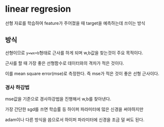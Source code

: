 # linear regresion

 선형 자료를 학습하여 feature가 주어졌을 때 target을 예측하는데 쓰이는 방식

## 방식

선형이므로 `y=wx+b`형태로 근사를 하게 되며 w,b값을 찾는것이 주요 목적이다.

근사를 할 때 가장 좋은 선형함수로 데이터와의 격차가 적은 것이다.

이를 mean square error(mse)로 측정한다. 즉 mse가 적은 것이 좋은 선형 근사이다.

### 경사 하강법

mse값을 기준으로 경사하강법을 진행해서 w,b를 찾아낸다.

가장 간단한 sgd를 쓰면 학습률 등 하이퍼 파라미터에 많은 신경을 써야하지만

adam이나 다른 방식을 씀으로서 하이퍼 파라미터에 신경을 조금 덜 써도 된다.

